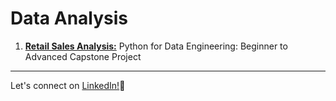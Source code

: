 # Data Analysis
1. **[Retail Sales Analysis:](https://github.com/khushi-sabarad/data_analysis/blob/main/retail_sales_ipynb.ipynb)** Python for Data Engineering: Beginner to Advanced Capstone Project


***
Let's connect on [LinkedIn!](https://www.linkedin.com/in/khushi-sabarad/)🤝
